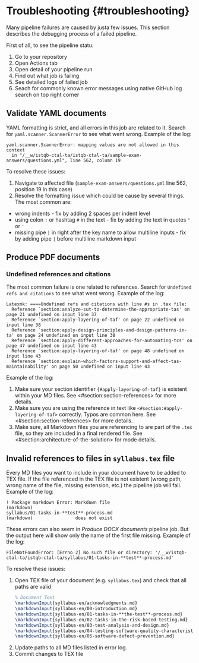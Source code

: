 # Troubleshooting {#troubleshooting}

Many pipeline failures are caused by justa few issues. This section describes the debugging process of a failed pipeline.

First of all, to see the pipeline statu:
1. Go to your repository
2. Open Actions tab
3. Open detail of your pipeline run
4. Find out what job is failing
5. See detailed logs of failed job
6. Seach for commonly known error messages using native GitHub log search on top right corner

## Validate YAML documents

YAML formatting is strict, and all errors in this job are related to it. Search for `yaml.scanner.ScannerError` to see what went wrong. Example of the log:

```
yaml.scanner.ScannerError: mapping values are not allowed in this context
  in "/__w/istqb-ctal-ta/istqb-ctal-ta/sample-exam-answers/questions.yml", line 562, column 19
```
To resolve these issues:
1. Navigate to affected file (`sample-exam-answers/questions.yml` line 562, position 19 in this case)
2. Resolve the formatting issue which could be cause by several things. The most common are:
  * wrong indents - fix by adding 2 spaces per indent level
  * using colon `:` or hashtag `#` in the text - fix by adding the text in quotes `"` or `'`
  * missing pipe `|` in right after the key name to allow multiline inputs - fix by adding pipe `|` before multiline markdown input

## Produce PDF documents

### Undefined references and citations

The most common failure is one related to references. Search for `Undefined refs and citations` to see what went wrong. Example of the log:

```
Latexmk: ====Undefined refs and citations with line #s in .tex file:
  Reference `section:analyze-sut-to-determine-the-appropriate-tas' on page 21 undefined on input line 37
  Reference `section:apply-layering-of-taf' on page 22 undefined on input line 38
  Reference `section:apply-design-principles-and-design-patterns-in-ta' on page 24 undefined on input line 38
  Reference `section:apply-different-approaches-for-automating-tcs' on page 47 undefined on input line 43
  Reference `section:apply-layering-of-taf' on page 48 undefined on input line 43
  Reference `section:explain-which-factors-support-and-affect-tas-maintainability' on page 50 undefined on input line 43
```

Example of the log:

1. Make sure your section identifier `{#apply-layering-of-taf}` is existent within your MD files. See <#section:section-references> for more details.
2. Make sure you are using the reference in text like `<#section:#apply-layering-of-taf>` correctly. Typos are common here. See <#section:section-references> for more details.
3. Make sure, all Markdown files you are referencing to are part of the `.tex` file, so they are included in a final rendered file. See <#section:architecture-of-the-solution> for mode details.


## Invalid references to files in `syllabus.tex` file

Every MD files you want to include in your document have to be added to TEX file. If the file referenced in the TEX file is not existent (wrong path, wrong name of the file, missing extension, etc.) the pipeline job will fail. Example of the log:

```
! Package markdown Error: Markdown file
(markdown)               
syllabus/01-tasks-in-**test**-process.md
(markdown)                does not exist
```

These errors can also seem in *Produce DOCX documents* pipeline job. But the output here will show only the name of the first file missing. Example of the log:

```
FileNotFoundError: [Errno 2] No such file or directory: '/__w/istqb-ctal-ta/istqb-ctal-ta/syllabus/01-tasks-in-**test**-process.md'
```
To resolve these issues:

1. Open TEX file of your document (e.g. `syllabus.tex`) and check that all paths are valid
   ```tex
   % Document Text
   \markdownInput{syllabus-en/acknowledgments.md}
   \markdownInput{syllabus-en/00-introduction.md}
   \markdownInput{syllabus-en/01-tasks-in-**the-test**-process.md}
   \markdownInput{syllabus-en/02-tasks-in-the-risk-based-testing.md}
   \markdownInput{syllabus-en/03-test-analysis-and-design.md}
   \markdownInput{syllabus-en/04-testing-software-quality-characteristics.md}
   \markdownInput{syllabus-en/05-software-defect-prevention.md}
   ```
1. Update paths to all MD files listed in error log.
1. Commit changes to TEX file


